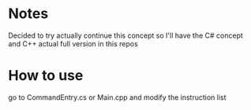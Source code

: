 # Notes
Decided to try actually continue this concept so I'll have the C# concept and C++ actual full version in this repos

# How to use
go to CommandEntry.cs or Main.cpp and modify the instruction list
